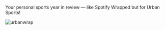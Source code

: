 Your personal sports year in review — like Spotify Wrapped but for Urban Sports!

![urbanwrap](https://github.com/user-attachments/assets/d5fb6e33-2a57-4c53-90a8-91966f55b1b6)
